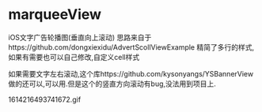 # marqueeView
iOS文字广告轮播图(垂直向上滚动)
思路来自于https://github.com/dongxiexidu/AdvertScollViewExample
精简了多行的样式,如果有需要也可以自己修改,自定义cell样式

如果需要文字左右滚动,这个库https://github.com/kysonyangs/YSBannerView  做的还可以,可以用.但是这个的竖直方向滚动有bug,没法用到项目上.

1614216493741672.gif
